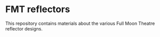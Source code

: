 # FMT reflectors

This repository contains materials about the various Full Moon Theatre reflector designs.
